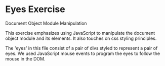 # Eyes Exercise
 Document Object Module Manipulation
 
 This exercise emphasizes using JavaScript to manipulate the document object module and its elements. It also touches on css styling principles.
 
 The 'eyes' in this file consist of a pair of divs styled to represent a pair of eyes. We used JavaScript mouse events to program the eyes to follow the mouse in the DOM.
